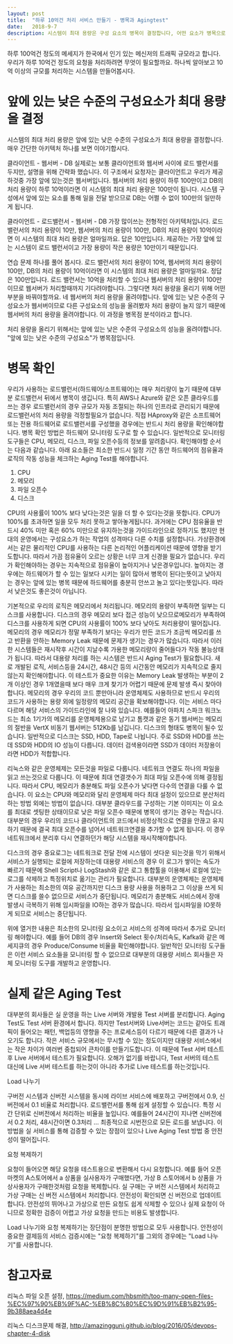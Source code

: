 ```yaml
---
layout: post
title:  "하루 10억건 처리 서비스 만들기 - 병목과 Agingtest"
date:   2018-9-7
description: 시스템이 최대 용량은 구성 요소의 병목이 결정합니다, 어떤 요소가 병목으로 작용하는지와 이를 해결하기 위해 Agintest 방법을 알아봅시다.
---
```


<p class="intro"><span class="dropcap">하</span>루 100억건 정도의 메세지가 한국에서 인기 있는 메신저의 트래픽 규모라고 합니다. 우리가 하루 10억건 정도의 요청을 처리하려면 무엇이 필요할까요. 하나씩 알아보고 10억 이상의 규모를 처리하는 시스템을 만들어봅시다.</p>

# 앞에 있는 낮은 수준의 구성요소가 최대 용량을 결정
시스템의 최대 처리 용량은 앞에 있는 낮은 수준의 구성요소가 최대 용량을 결정합니다. 매우 간단한 아키텍처 하나를 보면 이야기합시다.

클라이언트 - 웹서버 - DB
실제로는 보통 클라이언트와 웹서버 사이에 로드 밸런서를 두지만, 설명을 위해 간략화 했습니다. 이 구조에서 요청자는 클라이언트고 우리가 제공하것중 가장 앞에 있는것은 웹서버입니다. 웹서버의 처리 용량이 하루 100만이고 DB의 처리 용량이 하루 10억이라면 이 시스템의 최대 처리 용량은 100만이 됩니다. 시스템 구성에서 앞에 있는 요소를 통해 일을 전달 받으므로 DB는 어쩔 수 없이 100만의 일만하게 됩니다.

클라이언트 - 로드밸런서 - 웹서버 - DB
가장 많이쓰는 전형적인 아키텍처입니다. 로드 밸런서의 처리 용량이 10만, 웹서버의 처리 용량이 100만, DB의 처리 용량이 10억이라면 이 시스템의 최대 처리 용량은 얼마일까요. 답은 10만입니다. 제공하는 가장 앞에 있는 시스템이 로드 밸런서이고 가장 용량이 작은 용량은 10만이기 때문입니다.

연습 문제 하나를 풀어 봅시다. 로드 밸런서의 처리 용량이 10억, 웹서버의 처리 용량이 100만, DB의 처리 용량이 10억이라면 이 시스템의 최대 처리 용량은 얼마일까요. 정답은 100만입니다. 로드 밸런서는 10억을 처리할 수 있으나 웹서버의 처리 용량이 100만이므로 웹서버가 처리할때까지 기다려야합니다. 그렇다면 처리 용량을 올리기 위해 어떤 부분을 바꿔야할까요. 네 웹서버의 처리 용량을 올려야합니다. 앞에 있는 낮은 수준의 구성요소가 웹서버이므로 다른 구성요소의 성능을 올려봤자 처리 용량이 늘지 않기 때문에 웹서버의 처리 용량을 올려야합니다. 이 과정을 병목점 분석이라고 합니다.

처리 용량을 올리기 위해서는 앞에 있는 낮은 수준의 구성요소의 성능을 올려야합니다. "앞에 있는 낮은 수준의 구성요소"가 병목점입니다.

# 병목 확인
우리가 사용하는 로드밸런서(하드웨어/소프트웨어)는 매우 처리량이 높기 때문에 대부분 로드밸런서 뒤에서 병목이 생깁니다. 특히 AWS나 Azure와 같은 오픈 클라우드를 쓰는 경우 로드밸런서의 경우 규모가 자동 조절되는 하나의 인프라로 관리되기 때문에 로드밸런서의 처리 용량을 걱정할필요가 없습니다. 직접 HAproxy와 같은 소프트웨어 또는 전용 하드웨어로 로드밸런서를 구성했을 경우에는 반드시 처리 용량을 확인해야합니다. 병목 확인 방법은 하드웨어 모니터링 도구로 할 수 있습니다. 일반적으로 모니터링 도구들은 CPU, 메모리, 디스크, 파일 오픈수등의 정보를 알려줍니다. 확인해야할 순서는 다음과 같습니다. 아래 요소들은 최소한 반드시 일정 기간 동안 하드웨어의 점유율과 로직의 작동 성능을 체크하는 Aging Test를 해야합니다.

1. CPU
2. 메모리
3. 파일 오픈수
4. 디스크

CPU의 사용률이 100% 보다 낮다는것은 일을 더 할 수 있다는것을 뜻합니다. CPU가 100%를 초과하면 일을 모두 처리 못하고 쌓아놓게됩니다. 과거에는 CPU 점유율을 반드시 40% 미만 혹은 60% 미만으로 유지하는것을 가이드라인으로 정하기도 했지만 현대의 운영에서는 구성요소가 하는 작업의 성격마다 다른 수치를 설정합니다. 가상환경에서는 같은 물리적인 CPU를 사용하는 다른 논리적인 어플리케이션 때문에 영향을 받기도합니다. 따라서 가끔 점유율이 오르는 상황은 너무 크게 신경쓸 필요가 없습니다. 우리가 확인해야하는 경우는 지속적으로 점유율이 높아지거나 낮은경우입니다. 높아지는 경우에는 하드웨어가 할 수 있는 일보다 시키는 일이 많아서 병목이 된다는뜻이고 낮아지는 경우는 앞에 있는 병목 때문에 하드웨어를 충분히 안쓰고 놀고 있다는뜻입니다. 따라서 낮은것도 좋은것이 아닙니다.

기본적으로 우리의 로직은 메모리에서 처리됩니다. 메모리의 용량이 부족하면 일부는 디스크를 사용합니다. 디스크의 경우 메모리 보다 접근 성능이 낮으므로메모리가 부족하여 디스크를 사용하게 되면 CPU의 사용률이 100% 보다 낮아도 처리용량이 떨어집니다. 메모리의 경우 메모리가 정말 부족하기 보다는 우리가 만든 코드가 조금씩 메모리를 쓰고 반환을 안하는 Memory Leak 때문에 문제가 생기는 경우가 많습니다. 따라서 이러한 시스템들은 재시작후 시간이 지날수록 가용한 메모리량이 줄어들다가 작동 불능상태가 됩니다. 따라서 대용량 처리를 하는 시스템은 반드시 Aging Test가 필요합니다. 새로 개발된 로직, 서비스등을 24시간, 48시간 등의 시간동안 메모리가 지속적으로 줄지 않는지 확인해야합니다. 이 테스트가 중요한 이유는 Memory Leak 발생하는 부분이 2개 이상인 경우 1개였을때 보다 매우 크게 찾기가 어렵기 때문에 문제 발생 즉시 찾아야합니다. 메모리의 경우 우리의 코드 뿐만아니라 운영체제도 사용하므로 반드시 우리의 코드가 사용하는 용량 외에 일정량의 메모리 공간을 확보해야합니다. 이는 서비스 마다 다르며 해당 서비스의 가이드라인에 잘 나와 있습니다. 예를들어 아파치 스파크 워크노드는 최소 1기가의 메모리를 운영체제용으로 남기고 톰캣과 같은 동기 웹서버는 메모리의 절반을 VertX 비동기 웹서버는 512Kb를 남깁니다. 디스크의 형태도 병목이 될수 있습니다. 일반적으로 디스크는 SSD, HDD, Tape로 나뉩니다. 주로 SSD와 HDD를 쓰는데 SSD와 HDD의 IO 성능이 다릅니다. 데이터 검색용이라면 SSD가 데이터 저장용이라면 HDD가 적합합니다.

리눅스와 같은 운영체제는 모든것을 파일로 다룹니다. 네트워크 연결도 하나의 파일을 읽고 쓰는것으로 다룹니다. 이 때문에 최대 연결갯수가 최대 파일 오픈수에 의해 결정됩니다. 따라서 CPU, 메모리가 충분해도 파일 오픈수가 낮다면 다수의 연결을 다룰 수 없습니다. 이 요소는 CPU와 메모리와 달리 운영체제 마다 최대 설정이 있으므로 분산처리 하는 방법 외에는 방법이 없습니다. 대부분 클라우드를 구성하는 기본 이미지는 이 요소를 최대로 셋팅한 상태이므로 낮은 파일 오픈수 때문에 병목이 생기는 경우는 작습니다. 대부분의 경우 우리의 코드나 클라이언트의 코드에서 비정상적으로 연결을 안끊고 유지하기 때문에 결국 최대 오픈수를 넘어서 네트워크연결을 추가할 수 없게 됩니다. 이 경우 네트워크에서 분리후 다시 연결하던가 해당 시스템을 재시작해야합니다.

디스크의 경우 중요로그는 네트워크로 전달 전에 시스템이 셧다운 되는것을 막기 위해서 서비스가 실행되는 로컬에 저장하는데 대용량 서비스의 경우 이 로그가 쌓이는 속도가 빠르기 때문에 Shell Script나 LogStash와 같은 로그 통합툴을 이용해서 로컬에 있는 로그를 삭제하고 특정위치로 옮기는 관리가 필요합니다. 대부분의 운영체제는 운영체제가 사용하는 최소한의 여유 공간까지만 디스크 용량 사용을 허용하고 그 이상을 쓰게 되면 디스크를 쓸수 없으므로 서비스가 중단됩니다. 메모리가 충분해도 서비스에서 장애 발생시 극복하기 위해 임시파일을 IO하는 경우가 많습니다. 따라서 임시파일을 IO못하게 되므로 서비스는 중단됩니다.

위에 열거한 내용은 최소한의 모니터링 요소이고 서비스의 성격에 따라서 추가로 모니터링 해야합니다. 예를 들어 DB의 경우 Insert와 Select 횟수/처리속도, Kafka와 같은 메세지큐의 경우 Produce/Consume 비율을 확인해야합니다. 일반적인 모니터링 도구들은 이런 서비스 요소들을 모니터링 할 수 없으므로 대부분의 대용량 서비스 회사들은 자체 모니터링 도구를 개발하고 운영합니다.

# 실제 같은 Aging Test
대부분의 회사들은 실 운영을 하는 Live 서버와 개발용 Test 서버를 분리합니다. Aging Test도 Test 서버 환경에서 합니다. 하지만 Test서버와 Live서버는 코드는 같아도 트래픽이 들어오는 패턴, 백업등의 영향을 주는 프로세스등이 다르기 때문에 다른 결과가 나오기도 합니다. 작은 서비스 규모에서는 무시할 수 있는 정도이지만 대용량 서비스에서는 작은 차이가 여러번 중첩되어 큰차이를 만들기도합니다. 이 때문에 Test 서버 테스트후 Live 서버에서 테스트가 필요합니다. 오해가 없기를 바랍니다, Test 서버의 테스트 대신에 Live 서버 테스트를 하는것이 아니라 추가로 Live 테스트를 하는것입니다.

Load 나누기

구버전 시스템과 신버전 시스템을 동시에 라이브 서비스에 배포하고 구버전에서 0.9, 신버전에서 0.1 비율로 처리합니다. 로드밸런서를 통해 쉽게 설정할 수 있습니다. 특정 시간 단위로 신버전에서 처리하는 비율을 높입니다. 예를들어 24시간이 지나면 신버전에서 0.2 처리, 48시간이면 0.3처리 ... 최종적으로 시번전으로 모든 로드를 보냅니다. 이 방법을 실 서비스를 통해 검증할 수 있는 장점이 있으나 Live Aging Test 방법 중 안전성이 떨어집니다.

요청 복제하기

요청이 들어오면 해당 요청을 테스트용으로 변환해서 다시 요청합니다. 예를 들어 오픈마켓의 A스토어에서 a 상품을 실사용자가 구매했다면, 가상 B 스토어에서 b 상품을 가상사용자가 구매한것처럼 요청을 복제합니다. 실 구매는 구 버전 시스템에서 처리하고 가상 구매는 신 버전 시스템에서 처리합니다. 안전성이 확인되면 신 버전으로 업데이트 합니다. 안전성의 뛰어나고 가상으로 만든 요청도 쉽게 삭제할 수 있으나 실제 요청이 아니므로 정확한 검증이 어렵고 가상 요청을 만드는 비용도 발생합니다.

Load 나누기와 요청 복제하기는 장단점이 분명한 방법으로 모두 사용합니다. 안전성이 중요한 결제등의 서비스 검증시에는 "요청 복제하기"를 그외의 경우에는 "Load 나누기"를 사용합니다.

# 참고자료

리눅스 파일 오픈 설정, <https://medium.com/hbsmith/too-many-open-files-%EC%97%90%EB%9F%AC-%EB%8C%80%EC%9D%91%EB%B2%95-9b388aea4d4e>

리눅스 디스크문제 해결, <http://amazingguni.github.io/blog/2016/05/devops-chapter-4-disk>
